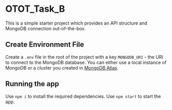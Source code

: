 # OTOT_Task_B

This is a simple starter project which provides an API structure and MongoDB connection out-of-the-box.

## Create Environment File
Create a `.env` file in the root of the project with a key `MONGODB_URI` - the URI to connect to the MongoDB database. You can either use a local instance of MongoDB or a cluster you created in [MongoDB Atlas](https://cloud.mongodb.com/).

## Running the app
Use `npm i` to install the required dependencies.
Use `npm start` to start the app.
